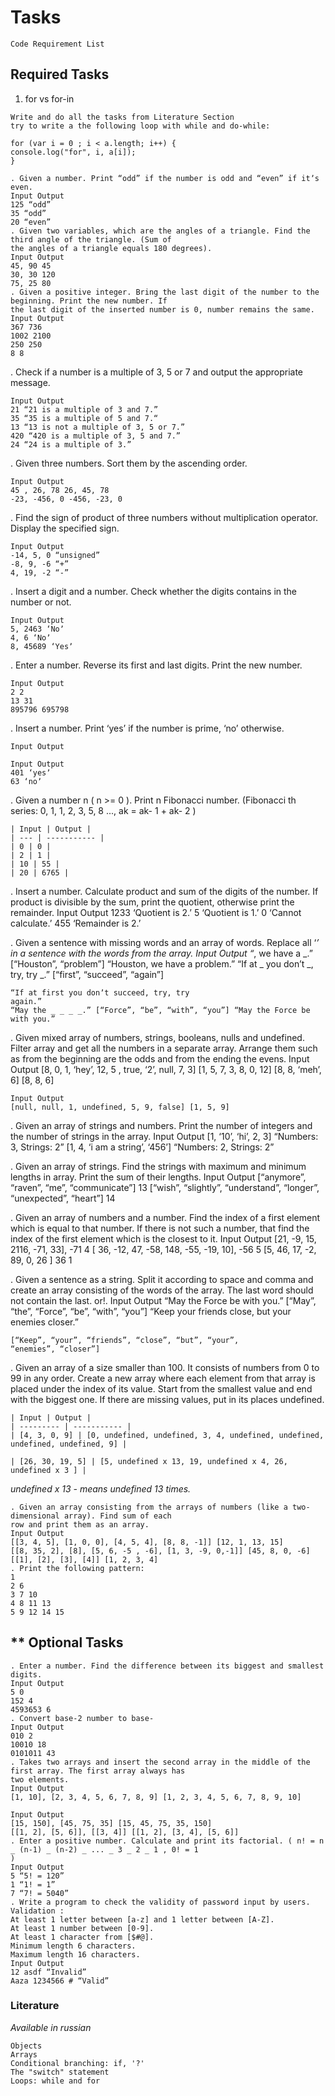 # Tasks

```
Code Requirement List
```

## Required Tasks

1. for vs for-in

```
Write and do all the tasks from Literature Section
try to write a the following loop with while and do-while:
```

```
for (var i = 0 ; i < a.length; i++) {
console.log("for", i, a[i]);
}
```

```
. Given a number. Print “odd” if the number is odd and “even” if itʼs even.
Input Output
125 “odd”
35 “odd”
20 “even”
. Given two variables, which are the angles of a triangle. Find the third angle of the triangle. (Sum of
the angles of a triangle equals 180 degrees).
Input Output
45, 90 45
30, 30 120
75, 25 80
. Given a positive integer. Bring the last digit of the number to the beginning. Print the new number. If
the last digit of the inserted number is 0, number remains the same.
Input Output
367 736
1002 2100
250 250
8 8
```

. Check if a number is a multiple of 3, 5 or 7 and output the appropriate message.

```
Input Output
21 “21 is a multiple of 3 and 7.”
35 “35 is a multiple of 5 and 7.“
13 “13 is not a multiple of 3, 5 or 7.”
420 “420 is a multiple of 3, 5 and 7.”
24 “24 is a multiple of 3.”
```

. Given three numbers. Sort them by the ascending order.

```
Input Output
45 , 26, 78 26, 45, 78
-23, -456, 0 -456, -23, 0
```

. Find the sign of product of three numbers without multiplication operator. Display the specified sign.

```
Input Output
-14, 5, 0 “unsigned”
-8, 9, -6 “+”
4, 19, -2 “-”
```

. Insert a digit and a number. Check whether the digits contains in the number or not.

```
Input Output
5, 2463 ‘Noʼ
4, 6 ‘Noʼ
8, 45689 ‘Yesʼ
```

. Enter a number. Reverse its first and last digits. Print the new number.

```
Input Output
2 2
13 31
895796 695798
```

. Insert a number. Print ‘yesʼ if the number is prime, ‘noʼ otherwise.

```
Input Output
```

```
Input Output
401 ‘yesʼ
63 ‘noʼ
```

. Given a number n ( n >= 0 ). Print n Fibonacci number. (Fibonacci th series: 0, 1, 1, 2, 3, 5, 8 ..., ak =
ak- 1 + ak- 2 )

```
| Input | Output |
| --- | ----------- |
| 0 | 0 |
| 2 | 1 |
| 10 | 55 |
| 20 | 6765 |
```

. Insert a number. Calculate product and sum of the digits of the number. If product is divisible by the
sum, print the quotient, otherwise print the remainder.
Input Output
1233 ‘Quotient is 2.ʼ
5 ‘Quotient is 1.ʼ
0 ‘Cannot calculate.ʼ
455 ‘Remainder is 2.ʼ

. Given a sentence with missing words and an array of words. Replace all ‘_ʼ in a sentence with the
words from the array.
Input Output
“_, we have a _.” [“Houston”, “problem”] “Houston, we have a problem.”
“If at _ you donʼt _, try, try _.” [“first”, “succeed”,
“again”]

```
“If at first you donʼt succeed, try, try
again.”
“May the _ _ _ _.” [“Force”, “be”, “with”, “you”] “May the Force be with you.”
```

. Given mixed array of numbers, strings, booleans, nulls and undefined. Filter array and get all the
numbers in a separate array. Arrange them such as from the beginning are the odds and from the
ending the evens.
Input Output
[8, 0, 1, ‘heyʼ, 12, 5 , true, ‘2ʼ, null, 7, 3] [1, 5, 7, 3, 8, 0, 12]
[8, 8, ‘mehʼ, 6] [8, 8, 6]

```
Input Output
[null, null, 1, undefined, 5, 9, false] [1, 5, 9]
```

. Given an array of strings and numbers. Print the number of integers and the number of strings in the
array.
Input Output
[1, ‘10ʼ, ‘hiʼ, 2, 3] “Numbers: 3, Strings: 2”
[1, 4, ‘i am a stringʼ, ‘456ʼ] “Numbers: 2, Strings: 2”

. Given an array of strings. Find the strings with maximum and minimum lengths in array. Print the sum
of their lengths.
Input Output
[“anymore”, “raven”, “me”, “communicate”] 13
[“wish”, “slightly”, “understand”, “longer”, “unexpected”, “heart”] 14

. Given an array of numbers and a number. Find the index of a first element which is equal to that
number. If there is not such a number, that find the index of the first element which is the closest to it.
Input Output
[21, -9, 15, 2116, -71, 33], -71 4
[ 36, -12, 47, -58, 148, -55, -19, 10], -56 5
[5, 46, 17, -2, 89, 0, 26 ] 36 1

. Given a sentence as a string. Split it according to space and comma and create an array consisting of
the words of the array. The last word should not contain the last. or!.
Input Output
“May the Force be with you.” [“May”, “the”, “Force”, “be”, “with”, “you”]
“Keep your friends close, but your
enemies closer.”

```
[“Keep”, “your”, “friends”, “close”, “but”, “your”,
“enemies”, “closer”]
```

. Given an array of a size smaller than 100. It consists of numbers from 0 to 99 in any order. Create a
new array where each element from that array is placed under the index of its value. Start from the
smallest value and end with the biggest one. If there are missing values, put in its places undefined.

```
| Input | Output |
| --------- | ----------- |
| [4, 3, 0, 9] | [0, undefined, undefined, 3, 4, undefined, undefined,
undefined, undefined, 9] |
```

```
| [26, 30, 19, 5] | [5, undefined x 13, 19, undefined x 4, 26,
undefined x 3 ] |
```

_undefined x 13 - means undefined 13 times._

```
. Given an array consisting from the arrays of numbers (like a two-dimensional array). Find sum of each
row and print them as an array.
Input Output
[[3, 4, 5], [1, 0, 0], [4, 5, 4], [8, 8, -1]] [12, 1, 13, 15]
[[8, 35, 2], [8], [5, 6, -5 , -6], [1, 3, -9, 0,-1]] [45, 8, 0, -6]
[[1], [2], [3], [4]] [1, 2, 3, 4]
. Print the following pattern:
1
2 6
3 7 10
4 8 11 13
5 9 12 14 15
```

## \*\* Optional Tasks

```
. Enter a number. Find the difference between its biggest and smallest digits.
Input Output
5 0
152 4
4593653 6
. Convert base-2 number to base-
Input Output
010 2
10010 18
0101011 43
. Takes two arrays and insert the second array in the middle of the first array. The first array always has
two elements.
Input Output
[1, 10], [2, 3, 4, 5, 6, 7, 8, 9] [1, 2, 3, 4, 5, 6, 7, 8, 9, 10]
```

```
Input Output
[15, 150], [45, 75, 35] [15, 45, 75, 35, 150]
[[1, 2], [5, 6]], [[3, 4]] [[1, 2], [3, 4], [5, 6]]
. Enter a positive number. Calculate and print its factorial. ( n! = n _ (n-1) _ (n-2) _ ... _ 3 _ 2 _ 1 , 0! = 1
)
Input Output
5 “5! = 120”
1 “1! = 1”
7 “7! = 5040”
. Write a program to check the validity of password input by users. Validation :
At least 1 letter between [a-z] and 1 letter between [A-Z].
At least 1 number between [0-9].
At least 1 character from [$#@].
Minimum length 6 characters.
Maximum length 16 characters.
Input Output
12 asdf “Invalid”
Aaza 1234566 # “Valid”
```

### Literature

_Available in russian_

```
Objects
Arrays
Conditional branching: if, '?'
The "switch" statement
Loops: while and for
```
